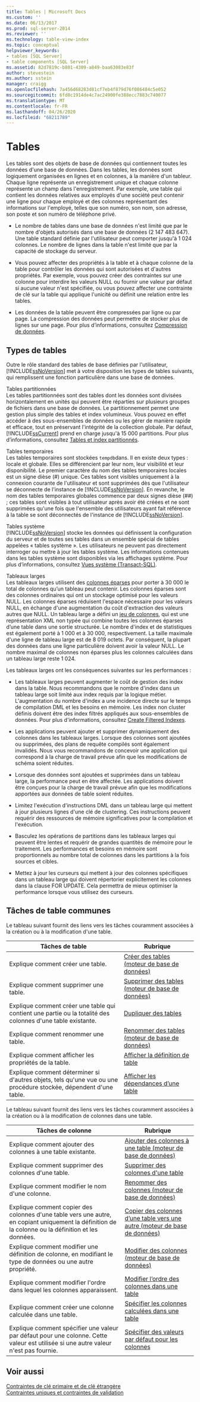 ```yaml
---
title: Tables | Microsoft Docs
ms.custom: ''
ms.date: 06/13/2017
ms.prod: sql-server-2014
ms.reviewer: ''
ms.technology: table-view-index
ms.topic: conceptual
helpviewer_keywords:
- tables [SQL Server]
- table components [SQL Server]
ms.assetid: 82d7819c-b801-4309-a849-baa63083e83f
author: stevestein
ms.author: sstein
manager: craigg
ms.openlocfilehash: 7a456d68283d81cf7eb4f879d76f086484c5e052
ms.sourcegitcommit: 6fd8c1914de4c7ac24900fe388ecc7883c740077
ms.translationtype: MT
ms.contentlocale: fr-FR
ms.lasthandoff: 04/26/2020
ms.locfileid: "68211789"
---
```

# <a name="tables"></a>Tables
  Les tables sont des objets de base de données qui contiennent toutes les données d'une base de données. Dans les tables, les données sont logiquement organisées en lignes et en colonnes, à la manière d'un tableur. Chaque ligne représente un enregistrement unique et chaque colonne représente un champ dans l'enregistrement. Par exemple, une table qui contient les données relatives aux employés d'une société peut contenir une ligne pour chaque employé et des colonnes représentant des informations sur l'employé, telles que son numéro, son nom, son adresse, son poste et son numéro de téléphone privé.  
  
-   Le nombre de tables dans une base de données n'est limité que par le nombre d'objets autorisés dans une base de données (2 147 483 647). Une table standard définie par l'utilisateur peut comporter jusqu'à 1 024 colonnes. Le nombre de lignes dans la table n'est limité que par la capacité de stockage du serveur.  
  
-   Vous pouvez affecter des propriétés à la table et à chaque colonne de la table pour contrôler les données qui sont autorisées et d'autres propriétés. Par exemple, vous pouvez créer des contraintes sur une colonne pour interdire les valeurs NULL ou fournir une valeur par défaut si aucune valeur n'est spécifiée, ou vous pouvez affecter une contrainte de clé sur la table qui applique l'unicité ou définit une relation entre les tables.  
  
-   Les données de la table peuvent être compressées par ligne ou par page. La compression des données peut permettre de stocker plus de lignes sur une page. Pour plus d’informations, consultez [Compression de données](../../relational-databases/data-compression/data-compression.md).  
  
## <a name="types-of-tables"></a>Types de tables  
 Outre le rôle standard des tables de base définies par l'utilisateur, [!INCLUDE[ssNoVersion](../../includes/ssnoversion-md.md)] met à votre disposition les types de tables suivants, qui remplissent une fonction particulière dans une base de données.  
  
 Tables partitionnées  
 Les tables partitionnées sont des tables dont les données sont divisées horizontalement en unités qui peuvent être réparties sur plusieurs groupes de fichiers dans une base de données. Le partitionnement permet une gestion plus simple des tables et index volumineux. Vous pouvez en effet accéder à des sous-ensembles de données ou les gérer de manière rapide et efficace, tout en préservant l'intégrité de la collection globale. Par défaut, [!INCLUDE[ssCurrent](../../includes/sscurrent-md.md)] prend en charge jusqu'à 15 000 partitions. Pour plus d’informations, consultez [Tables et index partitionnés](../../relational-databases/partitions/partitioned-tables-and-indexes.md).  
  
 Tables temporaires  
 Les tables temporaires sont stockées `tempdb`dans. Il en existe deux types : locale et globale. Elles se différencient par leur nom, leur visibilité et leur disponibilité. Le premier caractère du nom des tables temporaires locales est un signe dièse (#) unique. Ces tables sont visibles uniquement à la connexion courante de l'utilisateur et sont supprimées dès que l'utilisateur se déconnecte de l'instance de [!INCLUDE[ssNoVersion](../../includes/ssnoversion-md.md)]. En revanche, le nom des tables temporaires globales commence par deux signes dièse (##) ; ces tables sont visibles à tout utilisateur après avoir été créées et ne sont supprimées qu'une fois que l'ensemble des utilisateurs ayant fait référence à la table se sont déconnectés de l'instance de [!INCLUDE[ssNoVersion](../../includes/ssnoversion-md.md)].  
  
 Tables système  
 [!INCLUDE[ssNoVersion](../../includes/ssnoversion-md.md)] stocke les données qui définissent la configuration du serveur et de toutes ses tables dans un ensemble spécial de tables appelées « tables système ». Les utilisateurs ne peuvent pas directement interroger ou mettre à jour les tables système. Les informations contenues dans les tables système sont disponibles via les affichages système. Pour plus d’informations, consultez [Vues système &#40;Transact-SQL&#41;](/sql/t-sql/language-reference).  
  
 Tableaux larges  
 Les tableaux larges utilisent des [colonnes éparses](use-sparse-columns.md) pour porter à 30 000 le total de colonnes qu’un tableau peut contenir. Les colonnes éparses sont des colonnes ordinaires qui ont un stockage optimisé pour les valeurs NULL. Les colonnes éparses réduisent l'espace nécessaire pour les valeurs NULL, en échange d'une augmentation du coût d'extraction des valeurs autres que NULL. Un tableau large a défini un [jeu de colonnes](use-column-sets.md), qui est une représentation XML non typée qui combine toutes les colonnes éparses d’une table dans une sortie structurée. Le nombre d'index et de statistiques est également porté à 1 000 et à 30 000, respectivement. La taille maximale d'une ligne de tableau large est de 8 019 octets. Par conséquent, la plupart des données dans une ligne particulière doivent avoir la valeur NULL. Le nombre maximal de colonnes non éparses plus les colonnes calculées dans un tableau large reste 1 024.  
  
 Les tableaux larges ont les conséquences suivantes sur les performances :  
  
-   Les tableaux larges peuvent augmenter le coût de gestion des index dans la table. Nous recommandons que le nombre d'index dans un tableau large soit limité aux index requis par la logique métier. L'augmentation du nombre d'index a une incidence directe sur le temps de compilation DML et les besoins en mémoire. Les index non cluster définis doivent être des index filtrés appliqués aux sous-ensembles de données. Pour plus d'informations, consultez [Create Filtered Indexes](../../relational-databases/indexes/create-filtered-indexes.md).  
  
-   Les applications peuvent ajouter et supprimer dynamiquement des colonnes dans les tableaux larges. Lorsque des colonnes sont ajoutées ou supprimées, des plans de requête compilés sont également invalidés. Nous vous recommandons de concevoir une application qui correspond à la charge de travail prévue afin que les modifications de schéma soient réduites.  
  
-   Lorsque des données sont ajoutées et supprimées dans un tableau large, la performance peut en être affectée. Les applications doivent être conçues pour la charge de travail prévue afin que les modifications apportées aux données de table soient réduites.  
  
-   Limitez l'exécution d'instructions DML dans un tableau large qui mettent à jour plusieurs lignes d'une clé de clustering. Ces instructions peuvent requérir des ressources de mémoire significatives pour la compilation et l'exécution.  
  
-   Basculez les opérations de partitions dans les tableaux larges qui peuvent être lentes et requérir de grandes quantités de mémoire pour le traitement. Les performances et besoins en mémoire sont proportionnels au nombre total de colonnes dans les partitions à la fois sources et cibles.  
  
-   Mettez à jour les curseurs qui mettent à jour des colonnes spécifiques dans un tableau large qui doivent répertorier explicitement les colonnes dans la clause FOR UPDATE. Cela permettra de mieux optimiser la performance lorsque vous utilisez des curseurs.  
  
## <a name="common-table-tasks"></a>Tâches de table communes  
 Le tableau suivant fournit des liens vers les tâches couramment associées à la création ou à la modification d'une table.  
  
|Tâches de table|Rubrique|  
|-----------------|-----------|  
|Explique comment créer une table.|[Créer des tables &#40;moteur de base de données&#41;](create-tables-database-engine.md)|  
|Explique comment supprimer une table.|[Supprimer des tables &#40;moteur de base de données&#41;](delete-tables-database-engine.md)|  
|Explique comment créer une table qui contient une partie ou la totalité des colonnes d'une table existante.|[Dupliquer des tables](duplicate-tables.md)|  
|Explique comment renommer une table.|[Renommer des tables &#40;moteur de base de données&#41;](rename-tables-database-engine.md)|  
|Explique comment afficher les propriétés de la table.|[Afficher la définition de table](view-the-table-definition.md)|  
|Explique comment déterminer si d'autres objets, tels qu'une vue ou une procédure stockée, dépendent d'une table.|[Afficher les dépendances d’une table](view-the-dependencies-of-a-table.md)|  
  
 Le tableau suivant fournit des liens vers les tâches couramment associées à la création ou à la modification de colonnes dans une table.  
  
|Tâches de colonne|Rubrique|  
|------------------|-----------|  
|Explique comment ajouter des colonnes à une table existante.|[Ajouter des colonnes à une table &#40;moteur de base de données&#41;](add-columns-to-a-table-database-engine.md)|  
|Explique comment supprimer des colonnes d'une table.|[Supprimer des colonnes d'une table](delete-columns-from-a-table.md)|  
|Explique comment modifier le nom d'une colonne.|[Renommer des colonnes &#40;moteur de base de données&#41;](rename-columns-database-engine.md)|  
|Explique comment copier des colonnes d'une table vers une autre, en copiant uniquement la définition de la colonne ou la définition et les données.|[Copier des colonnes d’une table vers une autre &#40;moteur de base de données&#41;](copy-columns-from-one-table-to-another-database-engine.md)|  
|Explique comment modifier une définition de colonne, en modifiant le type de données ou une autre propriété.|[Modifier des colonnes &#40;moteur de base de données&#41;](modify-columns-database-engine.md)|  
|Explique comment modifier l'ordre dans lequel les colonnes apparaissent.|[Modifier l’ordre des colonnes dans une table](change-column-order-in-a-table.md)|  
|Explique comment créer une colonne calculée dans une table.|[Spécifier les colonnes calculées dans une table](specify-computed-columns-in-a-table.md)|  
|Explique comment spécifier une valeur par défaut pour une colonne. Cette valeur est utilisée si une autre valeur n'est pas fournie.|[Spécifier des valeurs par défaut pour les colonnes](specify-default-values-for-columns.md)|  
  
## <a name="see-also"></a>Voir aussi  
 [Contraintes de clé primaire et de clé étrangère](primary-and-foreign-key-constraints.md)   
 [Contraintes uniques et contraintes de validation](unique-constraints-and-check-constraints.md)  
  
  
